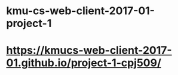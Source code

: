 # kmu-cs-web-client-2017-01-project-1 
# https://kmucs-web-client-2017-01.github.io/project-1-cpj509/
